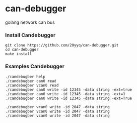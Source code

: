 # can-debugger
golang network can bus

### Install Candebugger
	git clone https://github.com/20yyq/can-debugger.git
	cd can-debugger
	make install

### Examples Candebugger
	./candebugber help
	./candebugber can0 read
	./candebugber vcan0 read
	./candebugber can0 write -id 12345 -data string -ext=true
	./candebugber can0 write -id 12345 -data string -ext=1
	./candebugber can0 write -id 12345 -data string -ext=True

	./candebugber vcan0 write -id 2047 -data string
	./candebugber vcan0 write -id 2047 -data string
	./candebugber vcan0 write -id 2047 -data string